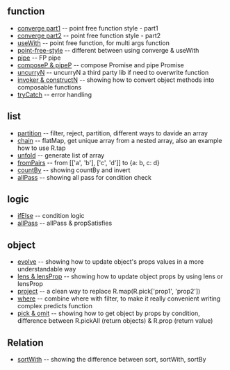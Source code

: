 
## function
* [converge part1](./function/converge.js) -- point free function style - part1
* [converge part2](./function/converge2.js) -- point free function style - part2
* [useWith](./function/useWith.js) -- point free function, for multi args function
* [point-free-style](./function/point_free.md) -- different between using converge & useWith
* [pipe](./function/pipe.js) -- FP pipe
* [composeP & pipeP](./function/composeP.js) -- compose Promise and pipe Promise
* [uncurryN](./function/uncurryN.js) -- uncurryN a third party lib if need to overwrite function
* [invoker & constructN](function/invoker.html) -- showing how to convert object methods into composable functions 
* [tryCatch](./function/tryCatch.js) -- error handling

## list
* [partition](./list/partition.js) -- filter, reject, partition, different ways to davide an array
* [chain](./list/chain.js) -- flatMap, get unique array from a nested array, also an example how to use R.tap
* [unfold](./list/unfold.js) -- generate list of array
* [fromPairs](./list/fromPairs.js) -- from [['a', 'b'], ['c', 'd']] to {a: b, c: d}
* [countBy](./list/countBy.js) -- showing countBy and invert 
* [allPass](./list/allPass.js) -- showing all pass for condition check

## logic
* [ifElse](./logic/ifElse.js) -- condition logic
* [allPass](./logic/allPass.js) -- allPass & propSatisfies

## object
* [evolve](./object/evolve.js) -- showing how to update object's props values in a more understandable way
* [lens & lensProp](./object/lens.js) -- showing how to update object props by using lens or lensProp
* [project](./object/project.js) -- a clean way to replace R.map(R.pick['prop1', 'prop2'])
* [where](./object/where.js) -- combine where with filter, to make it really convenient writing complex predicts function
* [pick & omit](./object/pick.js) -- showing how to get object by props by condition, difference between R.pickAll (return objects) & R.prop (return value)

## Relation
* [sortWith](./relation/sortWith.js) -- showing the difference between sort, sortWith, sortBy
